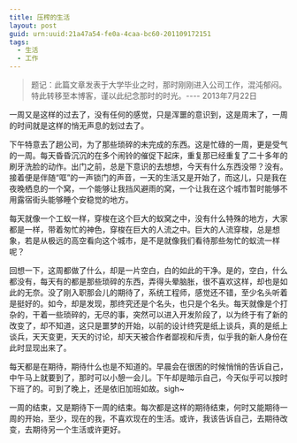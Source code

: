 ```yaml
---
title: 压榨的生活
layout: post
guid: urn:uuid:21a47a54-fe0a-4caa-bc60-201109172151
tags:
  - 生活
  - 工作
---
```


> 题记：此篇文章发表于大学毕业之时，那时刚刚进入公司工作，混沌郁闷。特此转移至本博客，谨以此纪念那时的时光。---- 2013年7月22日

一周又是这样的过去了，没有任何的感觉，只是浑噩的意识到，这是周末了，一周的时间就是这样的悄无声息的划过去了。

下午特意去了趟公司，为了那些琐碎的未完成的东西。这是忙碌的一周，更是受气的一周。每天昏昏沉沉的在多个闹铃的催促下起床，重复那已经重复了二十多年的刷牙洗脸的动作。出门之前，总是下意识的去想想，今天有什么东西没带？没有。接着便是伴随“哐”的一声锁门的声音，一天的生活又是开始了，而这儿，只是我在夜晚栖息的一个窝，一个能够让我挡风避雨的窝，一个让我在这个城市暂时能够不用露宿街头能够睡个安稳觉的地方。

每天就像一个工蚁一样，穿梭在这个巨大的蚁窝之中，没有什么特殊的地方，大家都是一样，带着匆忙的神色，穿梭在巨大的人流之中。巨大的人流穿梭，总是想象，若是从极远的高空看向这个城市，是不是就像我们看待那些匆忙的蚁流一样呢？

回想一下，这周都做了什么，却是一片空白，白的如此的干净。是的，空白，什么都没有，每天有的都是那些琐碎的东西，弄得头晕脑胀，很不喜欢这样，却也是如此的无奈。没了刚入职那会儿的期待了，系统工程师，感觉还不错，至少名头听着是挺好的。如今，却是发现，那终究还是个名头，也只是个名头。每天就像是个打杂的，干着一些琐碎的，无尽的事，突然可以进入开发阶段了，以为终于有了新的改变了，却不知道，这只是噩梦的开始，以前的设计终究是纸上谈兵，真的是纸上谈兵，天天变更，天天的讨论，却天天被合作者鄙视和斥责，似乎我的新人身份在此时显现出来了。

每天都是在期待，期待什么也是不知道的。早晨会在很困的时候悄悄的告诉自己，中午马上就要到了，那时可以小憩一会儿。下午却是暗示自己，今天似乎可以按时下班了的。可到了晚上，还是依旧加班如故。sigh~

一周的结束，又是期待下一周的结束。每次都是这样的期待结束，何时又能期待一周的开始，至少，现在的我，不喜欢现在的生活。或许，我该告诉自己，去期待改变，去期待另一个生活或许更好。